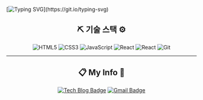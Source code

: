 <div aling="center">
  
[![Typing SVG](https://readme-typing-svg.herokuapp.com?size=30&color=9B3D93&center=true&vCenter=true&width=600&height=100&lines=Hi+there%2C+I'm+devmagrfs.)](https://git.io/typing-svg)

</div>

<div align="center">

## ⛏ 기술 스택 ⚙

![HTML5](https://img.shields.io/badge/-HTML5-E34F26?style=for-the-badge&logo=html5&logoColor=white)
![CSS3](https://img.shields.io/badge/-CSS3-1572B6?style=for-the-badge&logo=react&logoColor=white)
![JavaScript](https://img.shields.io/badge/-Javascript-F7DF1E?style=for-the-badge&logo=react&logoColor=black)
![React](https://img.shields.io/badge/-React-61DAFB?style=for-the-badge&logo=react&logoColor=black)
![React](https://img.shields.io/badge/-Redux-764ABC?style=for-the-badge&logo=Redux&logoColor=black)
![Git](https://img.shields.io/badge/-Git-F05032?style=for-the-badge&logo=react&logoColor=white)

---

## :clipboard: My Info :file_folder:

[![Tech Blog Badge](https://img.shields.io/badge/My%20Tech%20Blog-11B48A?style=flat-square&logo=Vimeo&logoColor=white&link=https://velog.io/@devmag)](https://velog.io/@devmag)
[![Gmail Badge](https://img.shields.io/badge/Gmail-d14836?style=flat-square&logo=Gmail&logoColor=white&link=mailto:devmagrfs@gmail.com)](mailto:devmagrfs@gmail.com)

</div>

<br>
